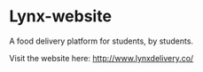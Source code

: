# Lynx-website

A food delivery platform for students, by students.

Visit the website here: http://www.lynxdelivery.co/
